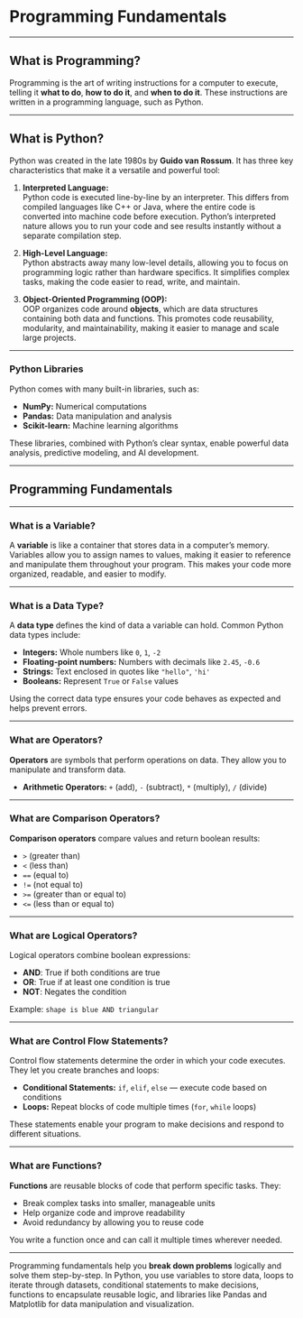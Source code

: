 # Programming Fundamentals

---

## What is Programming?

Programming is the art of writing instructions for a computer to execute, telling it **what to do**, **how to do it**, and **when to do it**. These instructions are written in a programming language, such as Python.

---

## What is Python?

Python was created in the late 1980s by **Guido van Rossum**. It has three key characteristics that make it a versatile and powerful tool:

1. **Interpreted Language:**  
   Python code is executed line-by-line by an interpreter. This differs from compiled languages like C++ or Java, where the entire code is converted into machine code before execution. Python’s interpreted nature allows you to run your code and see results instantly without a separate compilation step.

2. **High-Level Language:**  
   Python abstracts away many low-level details, allowing you to focus on programming logic rather than hardware specifics. It simplifies complex tasks, making the code easier to read, write, and maintain.

3. **Object-Oriented Programming (OOP):**  
   OOP organizes code around **objects**, which are data structures containing both data and functions. This promotes code reusability, modularity, and maintainability, making it easier to manage and scale large projects.

---

### Python Libraries

Python comes with many built-in libraries, such as:

- **NumPy:** Numerical computations  
- **Pandas:** Data manipulation and analysis  
- **Scikit-learn:** Machine learning algorithms  

These libraries, combined with Python’s clear syntax, enable powerful data analysis, predictive modeling, and AI development.

---

## Programming Fundamentals

---

### What is a Variable?

A **variable** is like a container that stores data in a computer’s memory. Variables allow you to assign names to values, making it easier to reference and manipulate them throughout your program. This makes your code more organized, readable, and easier to modify.

---

### What is a Data Type?

A **data type** defines the kind of data a variable can hold. Common Python data types include:

- **Integers:** Whole numbers like `0`, `1`, `-2`  
- **Floating-point numbers:** Numbers with decimals like `2.45`, `-0.6`  
- **Strings:** Text enclosed in quotes like `"hello"`, `'hi'`  
- **Booleans:** Represent `True` or `False` values  

Using the correct data type ensures your code behaves as expected and helps prevent errors.

---

### What are Operators?

**Operators** are symbols that perform operations on data. They allow you to manipulate and transform data.

- **Arithmetic Operators:** `+` (add), `-` (subtract), `*` (multiply), `/` (divide)

---

### What are Comparison Operators?

**Comparison operators** compare values and return boolean results:

- `>` (greater than)  
- `<` (less than)  
- `==` (equal to)  
- `!=` (not equal to)  
- `>=` (greater than or equal to)  
- `<=` (less than or equal to)

---

### What are Logical Operators?

Logical operators combine boolean expressions:

- **AND**: True if both conditions are true  
- **OR**: True if at least one condition is true  
- **NOT**: Negates the condition  

Example: `shape is blue AND triangular`

---

### What are Control Flow Statements?

Control flow statements determine the order in which your code executes. They let you create branches and loops:

- **Conditional Statements:** `if`, `elif`, `else` — execute code based on conditions  
- **Loops:** Repeat blocks of code multiple times (`for`, `while` loops)  

These statements enable your program to make decisions and respond to different situations.

---

### What are Functions?

**Functions** are reusable blocks of code that perform specific tasks. They:

- Break complex tasks into smaller, manageable units  
- Help organize code and improve readability  
- Avoid redundancy by allowing you to reuse code  

You write a function once and can call it multiple times wherever needed.

---


Programming fundamentals help you **break down problems** logically and solve them step-by-step. In Python, you use variables to store data, loops to iterate through datasets, conditional statements to make decisions, functions to encapsulate reusable logic, and libraries like Pandas and Matplotlib for data manipulation and visualization.
